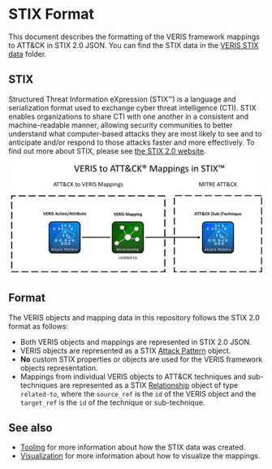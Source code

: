 # STIX Format
This document describes the formatting of the VERIS framework mappings to ATT&CK in STIX 2.0 JSON. You can find the STIX data in the [VERIS STIX data](/frameworks/veris/stix) folder.

## STIX
Structured Threat Information eXpression (STIX&trade;) is a language and serialization format used to exchange cyber threat intelligence (CTI). STIX enables organizations to share CTI with one another in a consistent and machine-readable manner, allowing security communities to better understand what computer-based attacks they are most likely to see and to anticipate and/or respond to those attacks faster and more effectively. To find out more about STIX, please see [the STIX 2.0 website](https://oasis-open.github.io/cti-documentation/stix/intro). 

<img src="/docs/veris_in_stix.png" width="900px">

## Format
The VERIS objects and mapping data in this repository follows the STIX 2.0 format as follows:
- Both VERIS objects and mappings are represented in STIX 2.0 JSON.
- VERIS objects are represented as a STIX [Attack Pattern](http://docs.oasis-open.org/cti/stix/v2.0/cs01/part2-stix-objects/stix-v2.0-cs01-part2-stix-objects.html#_Toc496714301) object.
- **No** custom STIX properties or objects are used for the VERIS framework objects representation.
- Mappings from individual VERIS objects to ATT&CK techniques and sub-techniques are represented as a STIX [Relationship](https://docs.oasis-open.org/cti/stix/v2.0/csprd01/part2-stix-objects/stix-v2.0-csprd01-part2-stix-objects.html#_Toc476230970) object of type `related-to`, where the `source_ref` is the `id` of the VERIS object and the `target_ref` is the `id` of the technique or sub-technique.

## See also
- [Tooling](/docs/tooling.md) for more information about how the STIX data was created.
- [Visualization](/docs/visualization.md) for more information about how to visualize the mappings.
